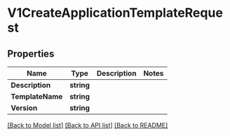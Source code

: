 # V1CreateApplicationTemplateRequest

## Properties

Name | Type | Description | Notes
------------ | ------------- | ------------- | -------------
**Description** | **string** |  | 
**TemplateName** | **string** |  | 
**Version** | **string** |  | 

[[Back to Model list]](../README.md#documentation-for-models) [[Back to API list]](../README.md#documentation-for-api-endpoints) [[Back to README]](../README.md)


